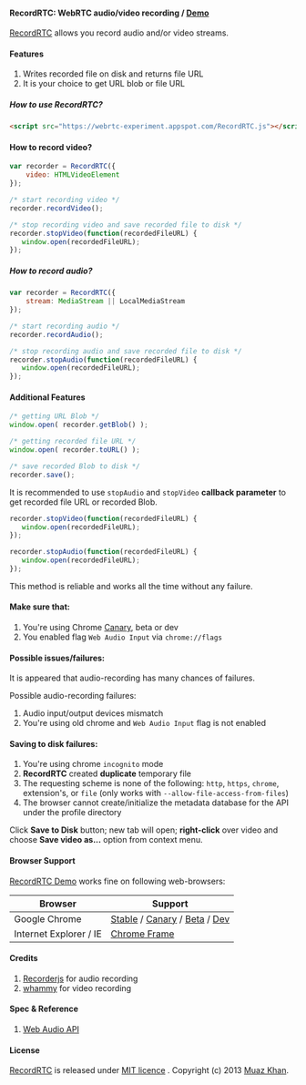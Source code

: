 #### RecordRTC: WebRTC audio/video recording / [Demo](https://webrtc-experiment.appspot.com/RecordRTC/)

[RecordRTC](https://webrtc-experiment.appspot.com/RecordRTC.js) allows you record audio and/or video streams.

#### Features

1. Writes recorded file on disk and returns file URL
2. It is your choice to get URL blob or file URL

##### How to use RecordRTC?

```html
<script src="https://webrtc-experiment.appspot.com/RecordRTC.js"></script>
```

#### How to record video?

```javascript
var recorder = RecordRTC({
	video: HTMLVideoElement
});

/* start recording video */
recorder.recordVideo();

/* stop recording video and save recorded file to disk */
recorder.stopVideo(function(recordedFileURL) {
   window.open(recordedFileURL);
});
```

##### How to record audio?

```javascript
var recorder = RecordRTC({
	stream: MediaStream || LocalMediaStream
});

/* start recording audio */
recorder.recordAudio();

/* stop recording audio and save recorded file to disk */
recorder.stopAudio(function(recordedFileURL) {
   window.open(recordedFileURL);
});
```

#### Additional Features

```javascript
/* getting URL Blob */
window.open( recorder.getBlob() );

/* getting recorded file URL */
window.open( recorder.toURL() );

/* save recorded Blob to disk */
recorder.save();
```

It is recommended to use `stopAudio` and `stopVideo` **callback parameter** to get recorded file URL or recorded Blob.

```javascript
recorder.stopVideo(function(recordedFileURL) {
   window.open(recordedFileURL);
});

recorder.stopAudio(function(recordedFileURL) {
   window.open(recordedFileURL);
});
```

This method is reliable and works all the time without any failure.

#### Make sure that:

1. You're using Chrome [Canary](https://www.google.com/intl/en/chrome/browser/canary.html), beta or dev
2. You enabled flag `Web Audio Input` via `chrome://flags`

#### Possible issues/failures:

It is appeared that audio-recording has many chances of failures.

Possible audio-recording failures:

1. Audio input/output devices mismatch
2. You're using old chrome and `Web Audio Input` flag is not enabled

#### Saving to disk failures:

1. You're using chrome `incognito` mode
2. **RecordRTC** created **duplicate** temporary file
3. The requesting scheme is none of the following: `http`, `https`, `chrome`, extension's, or `file` (only works with `--allow-file-access-from-files`)
4. The browser cannot create/initialize the metadata database for the API under the profile directory

Click **Save to Disk** button; new tab will open; **right-click** over video and choose **Save video as...** option from context menu.

#### Browser Support

[RecordRTC Demo](https://webrtc-experiment.appspot.com/RecordRTC/) works fine on following web-browsers:

| Browser        | Support           |
| ------------- |-------------|
| Google Chrome | [Stable](https://www.google.com/intl/en_uk/chrome/browser/) / [Canary](https://www.google.com/intl/en/chrome/browser/canary.html) / [Beta](https://www.google.com/intl/en/chrome/browser/beta.html) / [Dev](https://www.google.com/intl/en/chrome/browser/index.html?extra=devchannel#eula) |
| Internet Explorer / IE | [Chrome Frame](http://www.google.com/chromeframe) |

#### Credits

1. [Recorderjs](https://github.com/mattdiamond/Recorderjs) for audio recording
2. [whammy](https://github.com/antimatter15/whammy) for video recording

#### Spec & Reference

1. [Web Audio API](https://dvcs.w3.org/hg/audio/raw-file/tip/webaudio/specification.html)

#### License

[RecordRTC](https://webrtc-experiment.appspot.com/RecordRTC/) is released under [MIT licence](https://webrtc-experiment.appspot.com/licence/) . Copyright (c) 2013 [Muaz Khan](https://plus.google.com/100325991024054712503).
